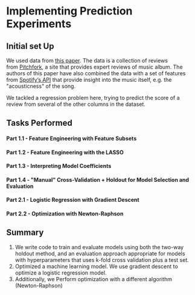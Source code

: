 # **Implementing Prediction Experiments**

## Initial set Up

We used data from [this paper](https://ojs.aaai.org/index.php/ICWSM/article/view/7355). The data is a collection of reviews from [Pitchfork](https://pitchfork.com/), a site that provides expert reviews of music album. The authors of this paper have also combined the data with a set of features from [Spotify’s API](https://developer.spotify.com/documentation/web-api/) that provide insight into the music itself, e.g. the "acousticness" of the song. 

We tackled a regression problem here, trying to predict the score of a review from several of the other columns in the dataset.

## Tasks Performed
#### Part 1.1 - Feature Engineering with Feature Subsets
#### Part 1.2 - Feature Engineering with the LASSO
#### Part 1.3 - Interpreting Model Coefficients
#### Part 1.4 - "Manual" Cross-Validation + Holdout for Model Selection and Evaluation
#### Part 2.1 - Logistic Regression with Gradient Descent
#### Part 2.2 - Optimization with Newton-Raphson

## Summary 

1. We write code to train and evaluate models using both the two-way holdout method, and an evaluation approach appropriate for models with hyperparameters that uses k-fold cross validation plus a test set.
2. Optimized a machine learning model. We use gradient descent to optimize a logistic regression model.
3. Additionally, we Perform optimization with a different algorithm (Newton-Raphson)




